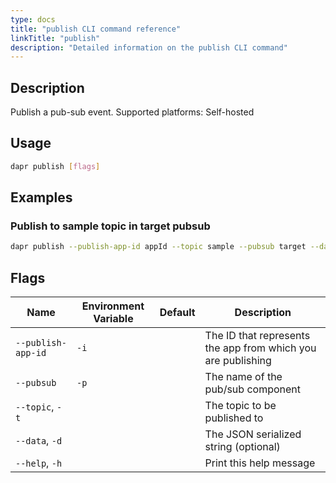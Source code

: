 ```yaml
---
type: docs
title: "publish CLI command reference"
linkTitle: "publish"
description: "Detailed information on the publish CLI command"
---
```


## Description

Publish a pub-sub event. Supported platforms: Self-hosted

## Usage

```bash
dapr publish [flags]
```

## Examples

### Publish to sample topic in target pubsub
```bash
dapr publish --publish-app-id appId --topic sample --pubsub target --data '{"key":"value"}'
```


## Flags

| Name | Environment Variable | Default | Description
| --- | --- | --- | --- |
| `--publish-app-id` | `-i`| | The ID that represents the app from which you are publishing
| `--pubsub` | `-p` | | The name of the pub/sub component
| `--topic`, `-t` | | | The topic to be published to |
| `--data`, `-d` | | | The JSON serialized string (optional) |
| `--help`, `-h` | | | Print this help message |
